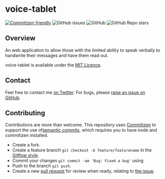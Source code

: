 # voice-tablet
[![Commitizen friendly](https://img.shields.io/badge/commitizen-friendly-brightgreen.svg)](http://commitizen.github.io/cz-cli/) ![GitHub issues](https://img.shields.io/github/issues/Sealjay-clj/voice-tablet) ![GitHub](https://img.shields.io/github/license/Sealjay-clj/voice-tablet) ![GitHub Repo stars](https://img.shields.io/github/stars/Sealjay-clj/voice-tablet?style=social)

## Overview
An web application to allow those with the limited ability to speak verbally to handwrite their messages and have them read out.

voice-tablet is available under the [MIT Licence](./LICENCE).


## Contact
Feel free to contact me [on Twitter](https://twitter.com/sealjay_clj). For bugs, please [raise an issue on GitHub](https://github.com/Sealjay-clj/voice-tablet/issues).

## Contributing
Contributions are more than welcome. This repository uses [Commitizen](https://github.com/commitizen/cz-cli#making-your-repo-commitizen-friendly) to support the use of[semantic commits](https://nitayneeman.com/posts/understanding-semantic-commit-messages-using-git-and-angular/#common-types), which requires you to have node and commitizen installed.
- Create a fork.
- Create a feature branch `git checkout -b feature/featurename` in the [Gitflow style](https://www.atlassian.com/git/tutorials/comparing-workflows/gitflow-workflow).
- Commit your changes `git commit -am 'Bug: Fixed a bug'` using
- Push to the branch `git push`.
- Create a new [pull request](https://docs.github.com/en/desktop/contributing-and-collaborating-using-github-desktop/creating-an-issue-or-pull-request) for review when ready, relating to [the issue](https://guides.github.com/features/issues/).